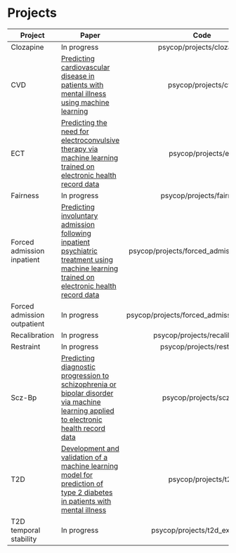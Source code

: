 # Projects
| Project                     | Paper                                                                                                                                                                                                 | Code                                        |
|-----------------------------|-------------------------------------------------------------------------------------------------------------------------------------------------------------------------------------------------------|:-------------------------------------------:|
| Clozapine                   | In progress                                                                                                                                                                                           |          psycop/projects/clozapine          |
| CVD                         | [Predicting cardiovascular disease in patients with mental illness using machine learning](10.1192/j.eurpsy.2025.1)                                                                                   |             psycop/projects/cvd             |
| ECT                         | [Predicting the need for electroconvulsive therapy via machine learning trained on electronic health record data](https://doi.org/10.1101/2025.06.19.25329678)                                        |             psycop/projects/ect             |
| Fairness                    | In progress                                                                                                                                                                                           |           psycop/projects/fairness          |
| Forced admission inpatient  | [Predicting involuntary admission following inpatient psychiatric treatment using machine learning trained on electronic health record data](https://doi.org/10.1017/S0033291724002642)               |  psycop/projects/forced_admission_inpatient |
| Forced admission outpatient | In progress                                                                                                                                                                                           | psycop/projects/forced_admission_outpatient |
| Recalibration               | In progress                                                                                                                                                                                           |        psycop/projects/recalibration        |
| Restraint                   | In progress                                                                                                                                                                                           |          psycop/projects/restraint          |
| Scz-Bp                      | [Predicting diagnostic progression to schizophrenia or bipolar disorder via machine learning applied to electronic health record data](https://doi.org/10.1101/2024.07.02.24309828)                   |            psycop/projects/scz_bp           |
| T2D                         | [Development and validation of a machine learning model for prediction of type 2 diabetes in patients with mental illness](https://doi.org/10.1111/acps.13687)                                        |             psycop/projects/t2d             |
| T2D temporal stability      | In progress                                                                                                                                                                                           |         psycop/projects/t2d_extended        |
